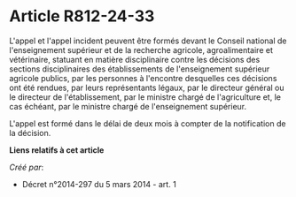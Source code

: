 # Article R812-24-33

L'appel et l'appel incident peuvent être formés devant le Conseil national de l'enseignement supérieur et de la recherche
agricole, agroalimentaire et vétérinaire, statuant en matière disciplinaire contre les décisions des sections disciplinaires
des établissements de l'enseignement supérieur agricole publics, par les personnes à l'encontre desquelles ces décisions ont
été rendues, par leurs représentants légaux, par le directeur général ou le directeur de l'établissement, par le ministre
chargé de l'agriculture et, le cas échéant, par le ministre chargé de l'enseignement supérieur.

L'appel est formé dans le délai de deux mois à compter de la notification de la décision.

**Liens relatifs à cet article**

_Créé par_:

  - Décret n°2014-297 du 5 mars 2014 - art. 1
